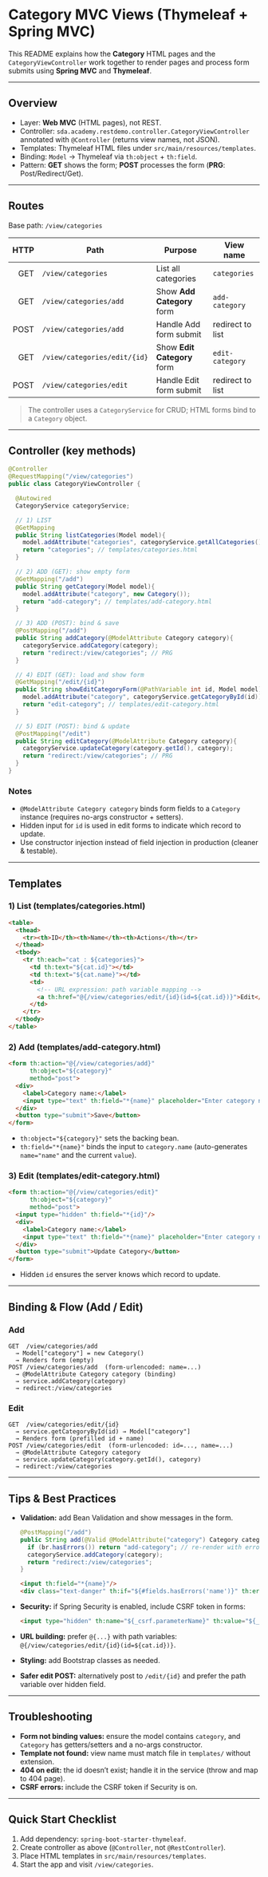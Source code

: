 # Category MVC Views (Thymeleaf + Spring MVC)

This README explains how the **Category** HTML pages and the `CategoryViewController` work together to render pages and process form submits using **Spring MVC** and **Thymeleaf**.

---

## Overview

* Layer: **Web MVC** (HTML pages), not REST.
* Controller: `sda.academy.restdemo.controller.CategoryViewController` annotated with `@Controller` (returns view names, not JSON).
* Templates: Thymeleaf HTML files under `src/main/resources/templates`.
* Binding: `Model` → Thymeleaf via `th:object` + `th:field`.
* Pattern: **GET** shows the form; **POST** processes the form (**PRG**: Post/Redirect/Get).

---

## Routes

Base path: `/view/categories`

| HTTP | Path                         | Purpose                     | View name        |
| ---: | ---------------------------- | --------------------------- | ---------------- |
|  GET | `/view/categories`           | List all categories         | `categories`     |
|  GET | `/view/categories/add`       | Show **Add Category** form  | `add-category`   |
| POST | `/view/categories/add`       | Handle Add form submit      | redirect to list |
|  GET | `/view/categories/edit/{id}` | Show **Edit Category** form | `edit-category`  |
| POST | `/view/categories/edit`      | Handle Edit form submit     | redirect to list |

> The controller uses a `CategoryService` for CRUD; HTML forms bind to a `Category` object.

---

## Controller (key methods)

```java
@Controller
@RequestMapping("/view/categories")
public class CategoryViewController {

  @Autowired
  CategoryService categoryService;

  // 1) LIST
  @GetMapping
  public String listCategories(Model model){
    model.addAttribute("categories", categoryService.getAllCategories());
    return "categories"; // templates/categories.html
  }

  // 2) ADD (GET): show empty form
  @GetMapping("/add")
  public String getCategory(Model model){
    model.addAttribute("category", new Category());
    return "add-category"; // templates/add-category.html
  }

  // 3) ADD (POST): bind & save
  @PostMapping("/add")
  public String addCategory(@ModelAttribute Category category){
    categoryService.addCategory(category);
    return "redirect:/view/categories"; // PRG
  }

  // 4) EDIT (GET): load and show form
  @GetMapping("/edit/{id}")
  public String showEditCategoryForm(@PathVariable int id, Model model){
    model.addAttribute("category", categoryService.getCategoryById(id));
    return "edit-category"; // templates/edit-category.html
  }

  // 5) EDIT (POST): bind & update
  @PostMapping("/edit")
  public String editCategory(@ModelAttribute Category category){
    categoryService.updateCategory(category.getId(), category);
    return "redirect:/view/categories"; // PRG
  }
}
```

### Notes

* `@ModelAttribute Category category` binds form fields to a `Category` instance (requires no-args constructor + setters).
* Hidden input for `id` is used in edit forms to indicate which record to update.
* Use constructor injection instead of field injection in production (cleaner & testable).

---

## Templates

### 1) List (templates/categories.html)

```html
<table>
  <thead>
    <tr><th>ID</th><th>Name</th><th>Actions</th></tr>
  </thead>
  <tbody>
    <tr th:each="cat : ${categories}">
      <td th:text="${cat.id}"></td>
      <td th:text="${cat.name}"></td>
      <td>
        <!-- URL expression: path variable mapping -->
        <a th:href="@{/view/categories/edit/{id}(id=${cat.id})}">Edit</a>
      </td>
    </tr>
  </tbody>
</table>
```

### 2) Add (templates/add-category.html)

```html
<form th:action="@{/view/categories/add}"
      th:object="${category}"
      method="post">
  <div>
    <label>Category name:</label>
    <input type="text" th:field="*{name}" placeholder="Enter category name"/>
  </div>
  <button type="submit">Save</button>
</form>
```

* `th:object="${category}"` sets the backing bean.
* `th:field="*{name}"` binds the input to `category.name` (auto-generates `name="name"` and the current `value`).

### 3) Edit (templates/edit-category.html)

```html
<form th:action="@{/view/categories/edit}"
      th:object="${category}"
      method="post">
  <input type="hidden" th:field="*{id}"/>
  <div>
    <label>Category name:</label>
    <input type="text" th:field="*{name}" placeholder="Enter category name"/>
  </div>
  <button type="submit">Update Category</button>
</form>
```

* Hidden `id` ensures the server knows which record to update.

---

## Binding & Flow (Add / Edit)

### Add

```
GET  /view/categories/add
  → Model["category"] = new Category()
  → Renders form (empty)
POST /view/categories/add  (form-urlencoded: name=...)
  → @ModelAttribute Category category (binding)
  → service.addCategory(category)
  → redirect:/view/categories
```

### Edit

```
GET  /view/categories/edit/{id}
  → service.getCategoryById(id) → Model["category"]
  → Renders form (prefilled id + name)
POST /view/categories/edit  (form-urlencoded: id=..., name=...)
  → @ModelAttribute Category category
  → service.updateCategory(category.getId(), category)
  → redirect:/view/categories
```

---

## Tips & Best Practices

* **Validation:** add Bean Validation and show messages in the form.

  ```java
  @PostMapping("/add")
  public String add(@Valid @ModelAttribute("category") Category category, BindingResult br) {
    if (br.hasErrors()) return "add-category"; // re-render with errors
    categoryService.addCategory(category);
    return "redirect:/view/categories";
  }
  ```

  ```html
  <input th:field="*{name}"/>
  <div class="text-danger" th:if="${#fields.hasErrors('name')}" th:errors="*{name}">Name error</div>
  ```
* **Security:** if Spring Security is enabled, include CSRF token in forms:

  ```html
  <input type="hidden" th:name="${_csrf.parameterName}" th:value="${_csrf.token}"/>
  ```
* **URL building:** prefer `@{...}` with path variables: `@{/view/categories/edit/{id}(id=${cat.id})}`.
* **Styling:** add Bootstrap classes as needed.
* **Safer edit POST:** alternatively post to `/edit/{id}` and prefer the path variable over hidden field.

---

## Troubleshooting

* **Form not binding values:** ensure the model contains `category`, and `Category` has getters/setters and a no-args constructor.
* **Template not found:** view name must match file in `templates/` without extension.
* **404 on edit:** the id doesn’t exist; handle it in the service (throw and map to 404 page).
* **CSRF errors:** include the CSRF token if Security is on.

---

## Quick Start Checklist

1. Add dependency: `spring-boot-starter-thymeleaf`.
2. Create controller as above (`@Controller`, not `@RestController`).
3. Place HTML templates in `src/main/resources/templates`.
4. Start the app and visit `/view/categories`.
